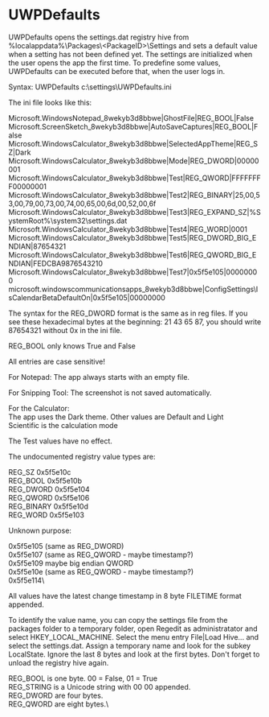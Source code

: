 # UWPDefaults

UWPDefaults opens the settings.dat registry hive from %localappdata%\Packages\\<PackageID\>\Settings and sets a default value when a setting has not been defined yet.
The settings are initialized when the user opens the app the first time. To predefine some values, UWPDefaults can be executed before that, when the user logs in.

Syntax: UWPDefaults c:\settings\UWPDefaults.ini

The ini file looks like this:

Microsoft.WindowsNotepad_8wekyb3d8bbwe|GhostFile|REG_BOOL|False
Microsoft.ScreenSketch_8wekyb3d8bbwe|AutoSaveCaptures|REG_BOOL|False
Microsoft.WindowsCalculator_8wekyb3d8bbwe|SelectedAppTheme|REG_SZ|Dark
Microsoft.WindowsCalculator_8wekyb3d8bbwe|Mode|REG_DWORD|00000001
Microsoft.WindowsCalculator_8wekyb3d8bbwe|Test|REG_QWORD|FFFFFFFF00000001
Microsoft.WindowsCalculator_8wekyb3d8bbwe|Test2|REG_BINARY|25,00,53,00,79,00,73,00,74,00,65,00,6d,00,52,00,6f
Microsoft.WindowsCalculator_8wekyb3d8bbwe|Test3|REG_EXPAND_SZ|%SystemRoot%\system32\settings.dat
Microsoft.WindowsCalculator_8wekyb3d8bbwe|Test4|REG_WORD|0001
Microsoft.WindowsCalculator_8wekyb3d8bbwe|Test5|REG_DWORD_BIG_ENDIAN|87654321
Microsoft.WindowsCalculator_8wekyb3d8bbwe|Test6|REG_QWORD_BIG_ENDIAN|FEDCBA9876543210
Microsoft.WindowsCalculator_8wekyb3d8bbwe|Test7|0x5f5e105|00000000
microsoft.windowscommunicationsapps_8wekyb3d8bbwe|ConfigSettings\IsCalendarBetaDefaultOn|0x5f5e105|00000000

The syntax for the REG_DWORD format is the same as in reg files.
If you see these hexadecimal bytes at the beginning: 21 43 65 87, you should write 87654321 without 0x in the ini file.

REG_BOOL only knows True and False

All entries are case sensitive!

For Notepad: The app always starts with an empty file.

For Snipping Tool: The screenshot is not saved automatically.

For the Calculator:\
 The app uses the Dark theme. Other values are Default and Light\
 Scientific is the calculation mode

The Test values have no effect.

The undocumented registry value types are:

REG_SZ	0x5f5e10c\
REG_BOOL	0x5f5e10b\
REG_DWORD	0x5f5e104\
REG_QWORD   0x5f5e106\
REG_BINARY   0x5f5e10d\
REG_WORD     0x5f5e103

Unknown purpose:

0x5f5e105 (same as REG_DWORD)\
0x5f5e107 (same as REG_QWORD - maybe timestamp?)\
0x5f5e109 maybe big endian QWORD\
0x5f5e10e (same as REG_QWORD - maybe timestamp?)\
0x5f5e114\


All values have the latest change timestamp in 8 byte FILETIME format appended.

To identify the value name, you can copy the settings file from the packages folder to a temporary folder, open Regedit as administratator and select HKEY_LOCAL_MACHINE.
Select the menu entry File|Load Hive... and select the settings.dat. Assign a temporary name and look for the subkey LocalState.
Ignore the last 8 bytes and look at the first bytes.
Don't forget to unload the registry hive again.

REG_BOOL is one byte. 00 = False, 01 = True\
REG_STRING is a Unicode string with 00 00 appended.\
REG_DWORD are four bytes.\
REG_QWORD are eight bytes.\


